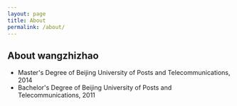 ```yaml
---
layout: page
title: About
permalink: /about/
---
```


## About wangzhizhao

- Master's Degree of Beijing University of Posts and Telecommunications, 2014
- Bachelor's Degree of Beijing University of Posts and Telecommunications, 2011

